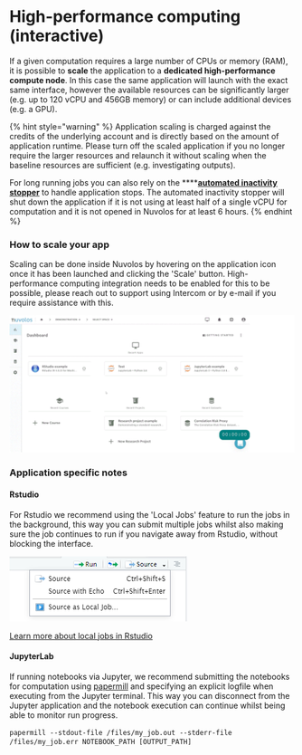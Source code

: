# High-performance computing \(interactive\)

If a given computation requires a large number of CPUs or memory \(RAM\), it is possible to **scale** the application to a **dedicated high-performance compute node**. In this case the same application will launch with the exact same interface, however the available resources can be significantly larger \(e.g. up to 120 vCPU and 456GB memory\) or can include additional devices \(e.g. a GPU\).

{% hint style="warning" %}
Application scaling is charged against the credits of the underlying account and is directly based on the amount of application runtime. Please turn off the scaled application if you no longer require the larger resources and relaunch it without scaling when the baseline resources are sufficient \(e.g. investigating outputs\).

For long running jobs you can also rely on the ****[**automated inactivity stopper**](../getting-started/work-with-applications/#automatic-stopping-due-to-inactivity) to handle application stops. The automated inactivity stopper will shut down the application if it is not using at least half of a single vCPU for computation and it is not opened in Nuvolos for at least 6 hours.
{% endhint %}

### How to scale your app

Scaling can be done inside Nuvolos by hovering on the application icon once it has been launched and clicking the 'Scale' button. High-performance computing integration needs to be enabled for this to be possible, please reach out to support using Intercom or by e-mail if you require assistance with this.

![Scaling an application](../.gitbook/assets/scaling_ed.gif)

### Application specific notes

#### Rstudio

For Rstudio we recommend using the 'Local Jobs' feature to run the jobs in the background, this way you can submit multiple jobs whilst also making sure the job continues to run if you navigate away from Rstudio, without blocking the interface.

![](../.gitbook/assets/image%20%283%29.png)

[Learn more about local jobs in Rstudio](https://github.com/rstudio/webinars/blob/master/74-background-jobs/slides.pdf)  

#### JupyterLab

If running notebooks via Jupyter, we recommend submitting the notebooks for computation  using [papermill](https://papermill.readthedocs.io/en/latest/) and specifying an explicit logfile when executing from the Jupyter terminal. This way you can disconnect from the Jupyter application and the notebook execution can continue whilst being able to monitor run progress.

```text
papermill --stdout-file /files/my_job.out --stderr-file /files/my_job.err NOTEBOOK_PATH [OUTPUT_PATH]
```



